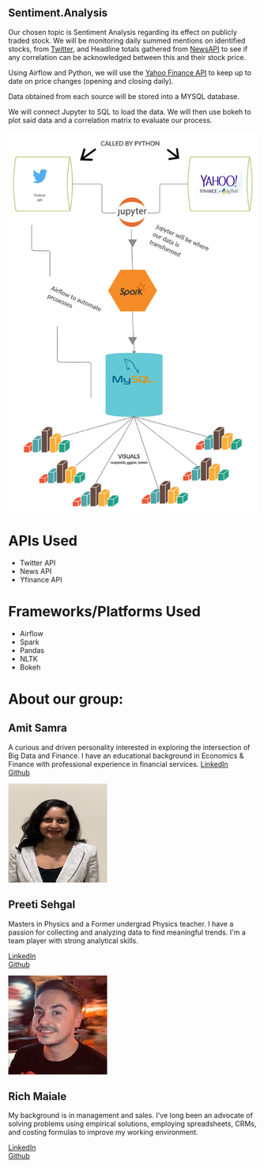 ## Sentiment.Analysis

Our chosen topic is Sentiment Analysis regarding its effect on publicly traded stock. We will be monitoring daily summed mentions on identified stocks, from [Twitter](https://developer.twitter.com/en/docs), and Headline totals gathered from [NewsAPI](https://newsapi.org/) to see if any correlation can be acknowledged between this and their stock price. 

Using Airflow and Python, we will use the [Yahoo Finance API](https://pypi.org/project/yfinance/) to keep up to date on price changes (opening and closing daily).

Data obtained from each source will be stored into a MYSQL database.

We will connect Jupyter to SQL to load the data. We will then use bokeh to plot said data and a correlation matrix to evaluate our process.

![](images/Sentiment_Analysis_Social_Media_Stock.png) 

# APIs Used
* Twitter API
* News API
* Yfinance API

# Frameworks/Platforms Used
* Airflow
* Spark
* Pandas
* NLTK
* Bokeh

# About our group:

## Amit Samra
  A curious and driven personality interested in exploring the intersection of Big Data and Finance. I have an educational background in Economics & Finance with professional experience in financial services.
  [LinkedIn](https://www.linkedin.com/in/amitsamra/)<br />
  [Github](https://github.com/AmitSamra)

![](images/p_sehgal.png) 


## Preeti Sehgal
  Masters in Physics and a Former undergrad Physics teacher. I have a passion for collecting and analyzing data to find meaningful trends. I'm a team player with strong analytical skills.

  [LinkedIn](https://www.linkedin.com/in/preetisehgal18/)<br />
  [Github](https://github.com/Preeti0118)

![](images/r_maiale.jpg) 


## Rich Maiale
  My background is in management and sales.  I've long been an advocate of solving problems using empirical solutions, employing spreadsheets, CRMs, and costing formulas to improve my working environment.

  [LinkedIn](https://www.linkedin.com/in/rich-maiale/)<br />
  [Github](https://github.com/rich1123)

